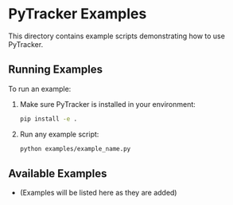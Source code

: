# PyTracker Examples

This directory contains example scripts demonstrating how to use PyTracker.

## Running Examples

To run an example:

1. Make sure PyTracker is installed in your environment:
   ```bash
   pip install -e .
   ```

2. Run any example script:
   ```bash
   python examples/example_name.py
   ```

## Available Examples

- (Examples will be listed here as they are added) 